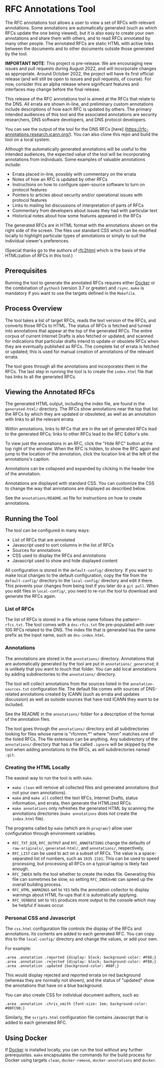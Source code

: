 # RFC Annotations Tool

The RFC annotations tool allows a user to view a set of RFCs with relevant annotations.
Some annotations are automatically generated (such as which RFCs update the one being viewed),
but it is also easy to create your own annotations and share them with others,
and to read RFCs annotated by many other people.
The annotated RFCs are static HTML with active links between the documents and to
other documents outside those generated by the tool.

__IMPORTANT NOTE__: This project is pre-release. We are encouraging new issues and
pull requests during August 2022, and will incorporate changes as appropriate.
Around October 2022, the project will have its first official release
(and will still be open to issues and pull requests, of course).
For now, consider this an alpha release where significant features and interfaces
may change before the final release.

This release of the RFC annotations tool is aimed at the RFCs that relate to the DNS.
All errata are shown in-line, and preliminary custom annotations include descriptions of
how each RFC is updated by others.
The primary intended audiences of this tool and the associated annotations are security researchers, DNS software developers,
and DNS protocol developers.

You can see the output of the tool for the DNS RFCs [here] (https://rfc-annotations.research.icann.org/).
You can also clone this repo and build the tool on a local system.

Although the automatically generated annotations will be useful to the intended audiences,
the expected value of the tool will be incorporating annotations from individuals.
Some examples of valuable annotations include:

- Errata placed in-line, possibly with commentary on the errata
- Notes of how an RFC is updated by other RFCs
- Instructions on how to configure open-source software to turn on protocol features
- Pointers to articles about security and/or operational issues with protocol features
- Links to mailing list discussions of interpretation of parts of RFCs
- Commentary from developers about issues they had with particular text
- Historical notes about how some features appeared in the RFCs

The generated RFCs are in HTML format with the annotations shown on the right side of the screen.
The files use standard CSS which can be modified locally to highlight particular types of
annotations or simply to suit the individual viewer's preferences.

(Special thanks go to the authors of [rfc2html](https://github.com/ietf-tools/rfc2html)
which is the basis of the HTMLization of RFCs in this tool.)

## Prerequisites

Running the tool to generate the annotated RFCs requires either [Docker](https://docker.com)
or the combination of `python3` (version 3.7 or greater) and `rsync`. `make` is mandatory if you
want to use the targets defined in the `Makefile`.

## Process Overview

The tool takes a list of target RFCs, reads the text version of the RFCs, and converts those RFCs to HTML.
The status of RFCs is fetched and turned into annotations that appear at the top of the generated RFCs.
The entire corpus of current Internet Drafts is also fetched or updated, and scanned for indications
that particular drafts intend to update or obsolete RFCs when they are eventually published as RFCs.
The complete list of errata is fetched or updated;
this is used for manual creation of annotations of the relevant errata.

The tool goes through all the annotations and incorporates them in the RFCs.
The last step in running the tool is to create the `index.html` file that has links to all the generated RFCs.

## Viewing the Annotated RFCs

The generated HTML output, including the index file, are found in the `generated-html/` directory.
The RFCs show annotations near the top that list the RFCs by which they are updated or obsoleted,
as well as an annotation with links to all the relevant errata.

Within annotations, links to RFCs that are in the set of generated RFCs lead to the generated
RFCs; links to other RFCs lead to the RFC Editor's site.

To view just the annotations in an RFC, click the "Hide RFC" button at the top right of the window.
When the RFC is hidden, to show the RFC again and jump to the location of the annotation,
click the location link at the left of the annotations's caption.

Annotations can be collapsed and expanded by clicking in the header line of the annotation.

Annotations are displayed with standard CSS. You can customize the CSS to change the way
that annotations are displayed as described below.

See the `annotations/README.md` file for instructions on how to create annotations.

## Running the Tool

The tool can be configured in many ways:

- List of RFCs that are annotated
- Javascript used to sort columns in the list of RFCs
- Sources for annotations
- CSS used to display the RFCs and annotations
- Javascript used to show and hide displayed content

All configuration is stored in the `default-config/` directory.
If you want to make local changes to the default configuration, copy the file from
the `default-config/` directory to the `local-config/` directory and edit it there.
This prevents your changes from being lost if you later do a `git pull`.
When you edit files in `local-config/`, you need to re-run the tool to download and generate the RFCs again.

### List of RFCs

The list of RFCs is stored in a file whose name follows the pattern`*-rfcs.txt`.
The tool comes with a `dns-rfcs.txt` file pre-populated with over 100 RFCs related to the DNS.
The index file that is generated has the same prefix as the input name, such as `dns-index.html`.

### Annotations

The annotations are stored in the `annotations/` directory.
Annotations that are automatically generated by the tool are put in `annotations/_generated`;
it is unlikely that you want to touch that folder.
You can add local annotations by adding subdirectories to the `annotations/` directory.

The tool will collect annotations from the sources listed in the `annotation-sources.txt` configuration file.
The default file comes with sources of DNS-related annotations created by ICANN (such as errata and updates discussion)
as well as outside sources that have told ICANN they want to be included.

See the README in the `annotations/` folder for a description of the format of the annotation files.

The tool goes through the `annotations/` directory and all subdirectories looking for files whose name
is "rfcnnnn.*" where "nnnn" matches one of the listed RFCs.
The file extension can be anything.
Any subdirectory of the `annotations/` directory that has a file called `.ignore` will be skipped
by the tool when adding annotations to the RFCs, as will subdirectories named `.git`.

### Creating the HTML Locally

The easiest way to run the tool is with `make`.

- `make clean` will remove all collected files and generated annotations (but not your own annotations).
- `make` and `make all` collect the text RFCs, Internet Drafts, status information, and errata, then generate the HTMLized RFCs.
- `make annotations` only refreshes the generated HTML by scanning the annotations directories
(`make annotations` does not create the `index.html` file).

The programs called by `make` (which are in `program/`) allow user configuration through environment variables.

- `RFC_TXT_DIR`, `RFC_OUTPUT` and `RFC_ANNOTATIONS` change the defaults of
`raw-originals/`, `generated-html/`, and `annotations/`, respectively,
- `RFC_LIST` can be used to act on a subset of RFCs.
The value is a space-separated list of numbers, such as `1035 2181`.
This can be used to speed processing, but processing all RFCs on a typical laptop is
likely fast enough.
- `RFC_INDEX` tells the tool whether to create the index file.
Generating this file can sometimes be slow, so setting `RFC_INDEX=NO`
can speed up the overall building process.
- `RFC_HTML_WARNINGS` set to `YES` tells the annotation collector to display warnings about HTML
fix-ups that it is automatically applying.
- `RFC_VERBOSE` set to `YES` produces more output to the console 
which may be helpful if issues occur.

### Personal CSS and Javascript

The `css.html` configuration file controls the display of the RFCs and annotations.
Its contents are added to each generated RFC.
You can copy this to the `local-config/` directory and change the values, or add your own.

For example:
```
.area .annotation .reported {display: block; background-color: #F88;}
.area .annotation .rejected {display: block; background-color: #F88;}
.area .annotation .updated {background-color: #88F;}
```
This would display rejected and reported errata on red background (whereas they are normally not shown),
and the status of "updated" show the annotations that have on a blue background.

You can also create CSS for individual document authors, such as:
```
.area .annotation .chris_smith {font-size: 1em; background-color: #00FC90;}
```

Similarly, the `scripts.html` configuration file contains Javascript that is added to each generated RFC.

## Using Docker

If [Docker](https://www.docker.com/) is installed locally, you can run the tool
without any further prerequisites.
`make` encapsulates the commands for the build process for Docker using
targets `clean`, `docker-remove`, `docker-annotations` and `docker`.

